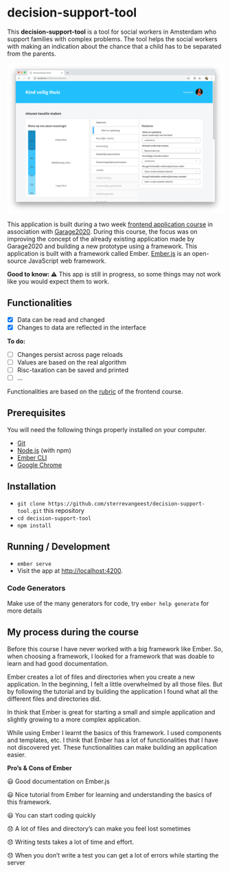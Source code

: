 # decision-support-tool

This **decision-support-tool** is a tool for social workers in Amsterdam who support families with complex problems. The tool helps the social workers with making an indication about the chance that a child has to be separated from the parents.

![screencapture of the application](screencapture.png)

This application is built during a two week [frontend application course](https://github.com/cmda-tt/course-18-19/tree/master/frontend-applications) in association with [Garage2020](https://github.com/cmda-tt/course-18-19/tree/master/frontend-applications). During this course, the focus was on improving the concept of the already existing application made by Garage2020 and building a new prototype using a framework. This application is built with a framework called Ember. [Ember.js](https://www.emberjs.com/) is an open-source JavaScript web framework.

**Good to know: :warning:** This app is still in progress, so some things may not work like you would expect them to work.

## Functionalities

- [x] Data can be read and changed
- [x] Changes to data are reflected in the interface

**To do:**

- [ ] Changes persist across page reloads
- [ ] Values are based on the real algorithm
- [ ] Risc-taxation can be saved and printed
- [ ] ...

Functionalities are based on the [rubric](https://github.com/cmda-tt/course-18-19/blob/master/frontend-applications/assessment.md) of the frontend course.

## Prerequisites

You will need the following things properly installed on your computer.

- [Git](https://git-scm.com/)
- [Node.js](https://nodejs.org/) (with npm)
- [Ember CLI](https://ember-cli.com/)
- [Google Chrome](https://google.com/chrome/)

## Installation

- `git clone https://github.com/sterrevangeest/decision-support-tool.git` this repository
- `cd decision-support-tool`
- `npm install`

## Running / Development

- `ember serve`
- Visit the app at [http://localhost:4200](http://localhost:4200).

### Code Generators

Make use of the many generators for code, try `ember help generate` for more details

## My process during the course

Before this course I have never worked with a big framework like Ember. So, when choosing a framework, I looked for a framework that was doable to learn and had good documentation.

Ember creates a lot of files and directories when you create a new application. In the beginning, I felt a little overwhelmed by all those files. But by following the tutorial and by building the application I found what all the different files and directories did.

In think that Ember is great for starting a small and simple application and slightly growing to a more complex application.

While using Ember I learnt the basics of this framework. I used components and templates, etc. I think that Ember has a lot of functionalities that I have not discovered yet. These functionalities can make building an application easier.

**Pro’s & Cons of Ember**

:smiley: Good documentation on Ember.js

:smiley: Nice tutorial from Ember for learning and understanding the basics of this framework.

:smiley: You can start coding quickly

:disappointed: A lot of files and directory’s can make you feel lost sometimes

:disappointed: Writing tests takes a lot of time and effort.

:disappointed: When you don’t write a test you can get a lot of errors while starting the server
